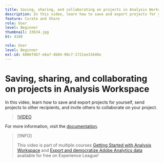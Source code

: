 ```yaml
---
title: Saving, sharing, and collaborating on projects in Analysis Workspace
description: In this video, learn how to save and export projects for yourself, send projects to other recipients, and invite others to collaborate on your project.
feature: Curate and Share
role: User
level: Beginner
thumbnail: 33634.jpg
kt: 4108

role: User
level: Beginner
exl-id: 6086f4b7-e8a7-4b04-90c7-1721ee31646e
---
```

# Saving, sharing, and collaborating on projects in Analysis Workspace

In this video, learn how to save and export projects for yourself, send projects to other recipients, and invite others to collaborate on your project.

>[!VIDEO](https://video.tv.adobe.com/v/30993/?quality=12)

For more information, visit the [documentation](https://experienceleague.adobe.com/docs/analytics/analyze/analysis-workspace/curate-share/send-schedule-files.html).

>[!INFO]
>
> This video is part of multiple courses [Getting Started with Analysis Workspace](https://experienceleague.adobe.com/?recommended=Analytics-U-1-2020.1.workspace) and [Export and democratize Adobe Analytics data](https://experienceleague.adobe.com/?recommended=Analytics-A-1-2022.1.democratizing) available for free on Experience League!

